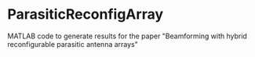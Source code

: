 # ParasiticReconfigArray
MATLAB code to generate results for the paper "Beamforming with hybrid reconfigurable parasitic antenna arrays"
